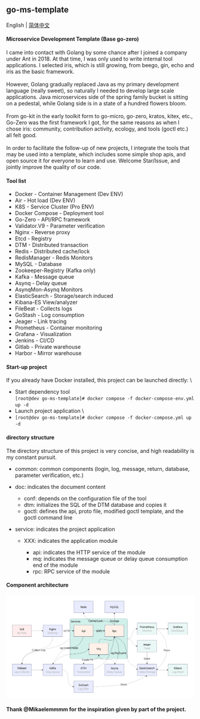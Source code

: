 ## go-ms-template

English | [简体中文](README-zhCN.md)

#### Microservice Development Template (Base go-zero)

I came into contact with Golang by some chance after I joined a company under Ant in 2018. At that time, I was only used to write internal tool applications. I selected iris, which is still growing, from beego, gin, echo and iris as the basic framework. \
\
However, Golang gradually replaced Java as my primary development language (really sweet), so naturally I needed to develop large scale applications. Java microservices side of the spring family bucket is sitting on a pedestal, while Golang side is in a state of a hundred flowers bloom. \
\
From go-kit in the early toolkit form to go-micro, go-zero, kratos, kitex, etc., Go-Zero was the first framework I got, for the same reasons as when I chose iris: community, contribution activity, ecology, and tools (goctl etc.) all felt good. \
\
In order to facilitate the follow-up of new projects, I integrate the tools that may be used into a template, which includes some simple shop apis, and open source it for everyone to learn and use. Welcome Star/Issue, and jointly improve the quality of our code.

#### Tool list

- Docker - Container Management (Dev ENV)
- Air - Hot load (Dev ENV)
- K8S - Service Cluster (Pro ENV)
- Docker Compose - Deployment tool
- Go-Zero - API/RPC framework
- Validator.V9 - Parameter verification
- Nginx - Reverse proxy
- Etcd - Registry
- DTM - Distributed transaction
- Redis - Distributed cache/lock
- RedisManager - Redis Monitors
- MySQL - Database
- Zookeeper-Registry (Kafka only)
- Kafka - Message queue
- Asynq - Delay queue
- AsynqMon-Asynq Monitors
- ElasticSearch - Storage/search induced
- Kibana-ES View/analyzer
- FileBeat - Collects logs
- GoStash - Log consumption
- Jeager - Link tracing
- Prometheus - Container monitoring
- Grafana - Visualization
- Jenkins - CI/CD
- Gitlab - Private warehouse
- Harbor - Mirror warehouse

#### Start-up project

If you already have Docker installed, this project can be launched directly: \
- Start dependency tool \
`[root@dev go-ms-template]# docker compose -f docker-compose-env.yml up -d`
- Launch project application \
- `[root@dev go-ms-template]# docker compose -f docker-compose.yml up -d`

#### directory structure

The directory structure of this project is very concise, and high readability is my constant pursuit.

- common: common components (login, log, message, return, database, parameter verification, etc.)

- doc: indicates the document content

  - conf: depends on the configuration file of the tool
  - dtm: initializes the SQL of the DTM database and copies it
  - goctl: defines the api, proto file, modified goctl template, and the goctl command line

- service: indicates the project application

  - XXX: indicates the application module

    - api: indicates the HTTP service of the module
    - mq: indicates the message queue or delay queue consumption end of the module
    - rpc: RPC service of the module

#### Component architecture
![architecture.jpg](doc%2Farchitecture.jpg)

#### Thank @Mikaelemmmm for the inspiration given by part of the project.